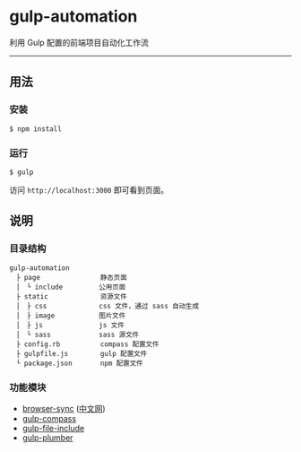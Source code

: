 # gulp-automation

利用 Gulp 配置的前端项目自动化工作流

---

## 用法

### 安装

```
$ npm install
```

### 运行

```
$ gulp
```

访问 `http://localhost:3000` 即可看到页面。

## 说明

### 目录结构

```
gulp-automation
　├ page               静态页面
　│　└ include         公用页面
　├ static             资源文件
　│　├ css             css 文件，通过 sass 自动生成
　│　├ image           图片文件
　│　├ js              js 文件
　│　└ sass            sass 源文件
　├ config.rb          compass 配置文件
　├ gulpfile.js        gulp 配置文件
　└ package.json       npm 配置文件
```

### 功能模块

- [browser-sync](https://browsersync.io/) ([中文网](http://www.browsersync.cn/))
- [gulp-compass](https://www.npmjs.com/package/gulp-compass)
- [gulp-file-include](https://www.npmjs.com/package/gulp-file-include)
- [gulp-plumber](https://www.npmjs.com/package/gulp-plumber)

